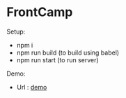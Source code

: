 # FrontCamp

Setup:

* npm i
* npm run build (to build using babel)
* npm run start (to run server)

Demo: 

* Url : [demo](https://aleksey-azyavchikov.github.io)